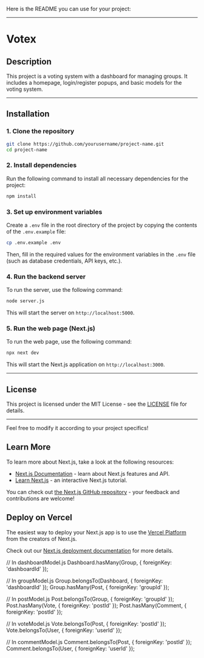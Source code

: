 Here is the README you can use for your project:

---

# Votex

## Description

This project is a voting system with a dashboard for managing groups. It includes a homepage, login/register popups, and basic models for the voting system.

---

## Installation

### 1. Clone the repository

```bash
git clone https://github.com/yourusername/project-name.git
cd project-name
```

### 2. Install dependencies

Run the following command to install all necessary dependencies for the project:

```bash
npm install
```

### 3. Set up environment variables

Create a `.env` file in the root directory of the project by copying the contents of the `.env.example` file:

```bash
cp .env.example .env
```

Then, fill in the required values for the environment variables in the `.env` file (such as database credentials, API keys, etc.).

### 4. Run the backend server

To run the server, use the following command:

```bash
node server.js
```

This will start the server on `http://localhost:5000`.

### 5. Run the web page (Next.js)

To run the web page, use the following command:

```bash
npx next dev
```

This will start the Next.js application on `http://localhost:3000`.

---

## License

This project is licensed under the MIT License - see the [LICENSE](LICENSE) file for details.

---

Feel free to modify it according to your project specifics!
## Learn More

To learn more about Next.js, take a look at the following resources:

- [Next.js Documentation](https://nextjs.org/docs) - learn about Next.js features and API.
- [Learn Next.js](https://nextjs.org/learn) - an interactive Next.js tutorial.

You can check out [the Next.js GitHub repository](https://github.com/vercel/next.js) - your feedback and contributions are welcome!

## Deploy on Vercel

The easiest way to deploy your Next.js app is to use the [Vercel Platform](https://vercel.com/new?utm_medium=default-template&filter=next.js&utm_source=create-next-app&utm_campaign=create-next-app-readme) from the creators of Next.js.

Check out our [Next.js deployment documentation](https://nextjs.org/docs/app/building-your-application/deploying) for more details.


// In dashboardModel.js
Dashboard.hasMany(Group, { foreignKey: 'dashboardId' });

// In groupModel.js
Group.belongsTo(Dashboard, { foreignKey: 'dashboardId' });
Group.hasMany(Post, { foreignKey: 'groupId' });

// In postModel.js
Post.belongsTo(Group, { foreignKey: 'groupId' });
Post.hasMany(Vote, { foreignKey: 'postId' });
Post.hasMany(Comment, { foreignKey: 'postId' });

// In voteModel.js
Vote.belongsTo(Post, { foreignKey: 'postId' });
Vote.belongsTo(User, { foreignKey: 'userId' });

// In commentModel.js
Comment.belongsTo(Post, { foreignKey: 'postId' });
Comment.belongsTo(User, { foreignKey: 'userId' });
